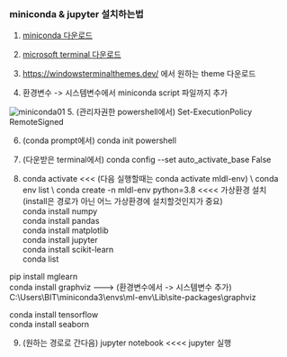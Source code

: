 ### miniconda & jupyter 설치하는법
1. [miniconda 다운로드](https://docs.conda.io/en/latest/miniconda.html)

2. [microsoft terminal 다운로드](https://apps.microsoft.com/store/detail/windows-terminal/9N0DX20HK701?hl=ko-kr&gl=kr)

3. https://windowsterminalthemes.dev/ 에서 원하는 theme 다운로드

4. 환경변수 -> 시스템변수에서 miniconda script 파일까지 추가

![miniconda01](https://user-images.githubusercontent.com/114986610/209664244-8a65d0e7-a986-4182-85c4-851c168b3af8.png)
5. (관리자권한 powershell에서) Set-ExecutionPolicy RemoteSigned

6. (conda prompt에서) conda init powershell

7. (다운받은 terminal에서) conda config --set auto_activate_base False

8. conda activate <<< (다음 실행할때는 conda activate mldl-env) \ conda env list \ conda create -n mldl-env python=3.8  <<<<  가상환경 설치 (install은 경로가 아닌 어느 가상환경에 설치할것인지가 중요) \
conda install numpy \
conda install pandas \
conda install matplotlib \
conda install jupyter \
conda install scikit-learn \
conda list

pip install mglearn \
conda install graphviz  --->  (환경변수에서 -> 시스템변수 추가) C:\Users\BIT\miniconda3\envs\ml-env\Lib\site-packages\graphviz

conda install tensorflow \
conda install seaborn

9. (원하는 경로로 간다음) jupyter notebook  <<<<  jupyter 실행
